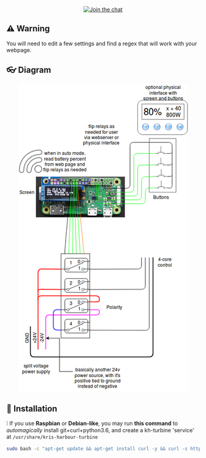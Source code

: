<p align="center">
  <a href="https://discord.gg/Kvx67Wz"><img src="https://img.shields.io/discord/584613841560666144.svg?color=blue&label=discord&logo=discord" alt="Join the chat"></a>
</p>

## :warning: Warning
You will need to edit a few settings and find a regex that will work with your webpage.

## :eyeglasses: Diagram

<p align="center">
  <a href="https://github.com/ITZVGcGPmO/kris-harbour-turbine">
    <img src="https://raw.githubusercontent.com/ITZVGcGPmO/kris-harbour-turbine/master/diagram.png" alt="diagram">
  </a>
</p>

## :wrench: Installation

:grey_exclamation: If you use **Raspbian** or **Debian-like**, you may run **this command** to *automagically* install git+curl+python3.6, and create a kh-turbine 'service' at `/usr/share/kris-harbour-turbine`

```bash
sudo bash -c "apt-get update && apt-get install curl -y && curl -s https://raw.githubusercontent.com/ITZVGcGPmO/kris-harbour-turbine/master/installscripts/RaspbianInstall.sh | bash -s"
```
